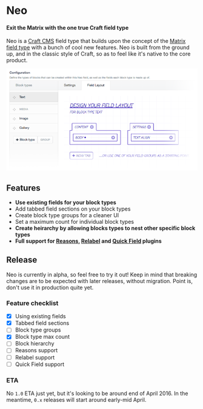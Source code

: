 # Neo
#### Exit the Matrix with the one true Craft field type

Neo is a [Craft CMS](https://craftcms.com) field type that builds upon the concept of the [Matrix field type](https://craftcms.com/features/matrix) with a bunch of cool new features. Neo is built from the ground up, and in the classic style of Craft, so as to feel like it's native to the core product.

![Configurator screenshot](demo/configurator-screenshot.png)

## Features

- **Use existing fields for your block types**
- Add tabbed field sections on your block types
- Create block type groups for a cleaner UI
- Set a maximum count for individual block types
- **Create heirarchy by allowing blocks types to nest other specific block types**
- **Full support for [Reasons](https://github.com/mmikkel/Reasons-Craft), [Relabel](https://github.com/benjamminf/craft-relabel) and [Quick Field](https://github.com/benjamminf/craft-quick-field) plugins**

## Release

Neo is currently in alpha, so feel free to try it out! Keep in mind that breaking changes are to be expected with later releases, without migration. Point is, don't use it in production quite yet.

### Feature checklist

- [x] Using existing fields
- [x] Tabbed field sections
- [ ] Block type groups
- [x] Block type max count
- [ ] Block hierarchy
- [ ] Reasons support
- [ ] Relabel support
- [ ] Quick Field support

### ETA

No `1.0` ETA just yet, but it's looking to be around end of April 2016. In the meantime, `0.x` releases will start around early-mid April.
